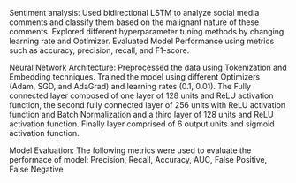 Sentiment analysis: Used bidirectional LSTM to analyze social media comments and classify them based on the malignant nature of these comments. Explored different hyperparameter tuning methods by changing learning rate and Optimizer. Evaluated Model Performance using metrics such as accuracy, precision, recall, and F1-score.

Neural Network Architecture: Preprocessed the data using Tokenization and Embedding techniques. Trained the model using different Optimizers (Adam, SGD, and AdaGrad) and learning rates (0.1, 0.01). The Fully connected layer composed of one layer of 128 units and ReLU activation function, the second fully connected layer of 256 units with ReLU activation function and Batch Normalization and a third layer of 128 units and ReLU activation function. Finally layer comprised of 6 output units and sigmoid activation function.

Model Evaluation: The following metrics were used to evaluate the performace of model: Precision, Recall, Accuracy, AUC, False Positive, False Negative
